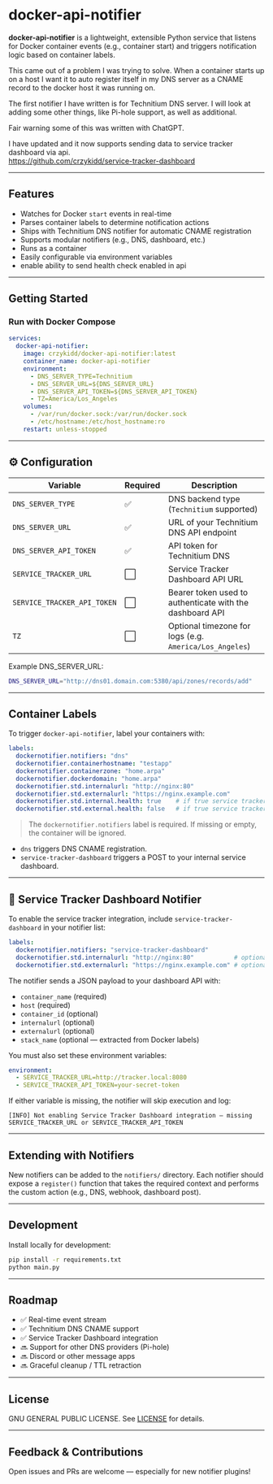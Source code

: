 
# docker-api-notifier

**docker-api-notifier** is a lightweight, extensible Python service that listens for Docker container events (e.g., container start) and triggers notification logic based on container labels.

This came out of a problem I was trying to solve. When a container starts up on a host I want it to auto register itself in my DNS server as a CNAME record to the docker host it was running on.

The first notifier I have written is for Technitium DNS server. I will look at adding some other things, like Pi-hole support, as well as additional.

Fair warning some of this was written with ChatGPT.

I have updated and it now supports sending data to service tracker dashboard via api.   
<https://github.com/crzykidd/service-tracker-dashboard>

---

## Features

- Watches for Docker `start` events in real-time
- Parses container labels to determine notification actions
- Ships with Technitium DNS notifier for automatic CNAME registration
- Supports modular notifiers (e.g., DNS, dashboard, etc.)
- Runs as a container
- Easily configurable via environment variables
- enable ability to send health check enabled in api

---

## Getting Started

### Run with Docker Compose

```yaml
services:
  docker-api-notifier:
    image: crzykidd/docker-api-notifier:latest
    container_name: docker-api-notifier
    environment:
      - DNS_SERVER_TYPE=Technitium
      - DNS_SERVER_URL=${DNS_SERVER_URL}
      - DNS_SERVER_API_TOKEN=${DNS_SERVER_API_TOKEN}
      - TZ=America/Los_Angeles
    volumes:
      - /var/run/docker.sock:/var/run/docker.sock
      - /etc/hostname:/etc/host_hostname:ro
    restart: unless-stopped
````

---

## ⚙️ Configuration

| Variable                    | Required | Description                                              |
| --------------------------- | -------- | -------------------------------------------------------- |
| `DNS_SERVER_TYPE`           | ✅        | DNS backend type (`Technitium` supported)                |
| `DNS_SERVER_URL`            | ✅        | URL of your Technitium DNS API endpoint                  |
| `DNS_SERVER_API_TOKEN`      | ✅        | API token for Technitium DNS                             |
| `SERVICE_TRACKER_URL`       | ⬜        | Service Tracker Dashboard API URL                        |
| `SERVICE_TRACKER_API_TOKEN` | ⬜        | Bearer token used to authenticate with the dashboard API |
| `TZ`                        | ⬜        | Optional timezone for logs (e.g. `America/Los_Angeles`)  |

Example DNS\_SERVER\_URL:

```bash
DNS_SERVER_URL="http://dns01.domain.com:5380/api/zones/records/add"
```

---

## Container Labels

To trigger `docker-api-notifier`, label your containers with:

```yaml
labels:
  dockernotifier.notifiers: "dns"
  dockernotifier.containerhostname: "testapp"
  dockernotifier.containerzone: "home.arpa"
  dockernotifier.dockerdomain: "home.arpa"
  dockernotifier.std.internalurl: "http://nginx:80"
  dockernotifier.std.externalurl: "https://nginx.example.com"
  dockernotifier.std.internal.health: true    # if true service tracker dashboard will enable checks for the internal URL.
  dockernotifier.std.external.health: false   # if true service tracker dashboard will enable checks for the external URL.
```

> The `dockernotifier.notifiers` label is required. If missing or empty, the container will be ignored.

* `dns` triggers DNS CNAME registration.
* `service-tracker-dashboard` triggers a POST to your internal service dashboard.

---

## 🔔 Service Tracker Dashboard Notifier

To enable the service tracker integration, include `service-tracker-dashboard` in your notifier list:

```yaml
labels:
  dockernotifier.notifiers: "service-tracker-dashboard"
  dockernotifier.std.internalurl: "http://nginx:80"           # optional
  dockernotifier.std.externalurl: "https://nginx.example.com" # optional
```

The notifier sends a JSON payload to your dashboard API with:

* `container_name` (required)
* `host` (required)
* `container_id` (optional)
* `internalurl` (optional)
* `externalurl` (optional)
* `stack_name` (optional — extracted from Docker labels)

You must also set these environment variables:

```yaml
environment:
  - SERVICE_TRACKER_URL=http://tracker.local:8080
  - SERVICE_TRACKER_API_TOKEN=your-secret-token
```

If either variable is missing, the notifier will skip execution and log:

```
[INFO] Not enabling Service Tracker Dashboard integration — missing SERVICE_TRACKER_URL or SERVICE_TRACKER_API_TOKEN
```

---

## Extending with Notifiers

New notifiers can be added to the `notifiers/` directory. Each notifier should expose a `register()` function that takes the required context and performs the custom action (e.g., DNS, webhook, dashboard post).

---

## Development

Install locally for development:

```bash
pip install -r requirements.txt
python main.py
```

---

## Roadmap

* ✅ Real-time event stream
* ✅ Technitium DNS CNAME support
* ✅ Service Tracker Dashboard integration
* 🔜 Support for other DNS providers (Pi-hole)
* 🔜 Discord or other message apps
* 🔜 Graceful cleanup / TTL retraction

---

## License

GNU GENERAL PUBLIC LICENSE. See [LICENSE](./LICENSE) for details.

---

## Feedback & Contributions

Open issues and PRs are welcome — especially for new notifier plugins!
